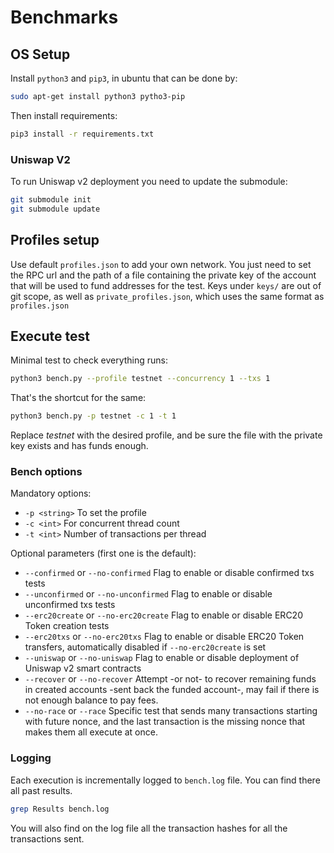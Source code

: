 # Benchmarks
## OS Setup
Install ```python3``` and ```pip3```, in ubuntu that can be done by:
```bash
sudo apt-get install python3 pytho3-pip
```

Then install requirements:
```bash
pip3 install -r requirements.txt
```

### Uniswap V2
To run Uniswap v2 deployment you need to update the submodule:
```bash
git submodule init
git submodule update
```

## Profiles setup
Use default ```profiles.json``` to add your own network.
You just need to set the RPC url and the path of a file containing the private key of the account that will be used to fund addresses for the test.
Keys under ```keys/``` are out of git scope, as well as ```private_profiles.json```, which uses the same format as ```profiles.json```

## Execute test
Minimal test to check everything runs:
 ```bash
 python3 bench.py --profile testnet --concurrency 1 --txs 1
  ```
  That's the shortcut for the same:
  ```bash
  python3 bench.py -p testnet -c 1 -t 1
  ```

  Replace *testnet* with the desired profile, and be sure the file with the private key exists and has funds enough.

  ### Bench options
  Mandatory options:
  - ```-p <string>``` To set the profile
  - ```-c <int>``` For concurrent thread count
  - ```-t <int>``` Number of transactions per thread
  
  Optional parameters (first one is the default):
- ```--confirmed``` or ```--no-confirmed``` Flag to enable or disable confirmed txs tests
- ```--unconfirmed``` or ```--no-unconfirmed``` Flag to enable or disable unconfirmed txs tests
- ```--erc20create``` or ```--no-erc20create``` Flag to enable or disable ERC20 Token creation tests
- ```--erc20txs``` or ```--no-erc20txs``` Flag to enable or disable ERC20 Token transfers, automatically disabled if ```--no-erc20create``` is set
- ```--uniswap``` or ```--no-uniswap``` Flag to enable or disable deployment of Uniswap v2 smart contracts
- ```--recover``` or ```--no-recover``` Attempt -or not- to recover remaining funds in created accounts -sent back the funded account-, may fail if there is not enough balance to pay fees.
- ```--no-race``` or ```--race``` Specific test that sends many transactions starting with future nonce, and the last transaction is the missing nonce that makes them all execute at once.

### Logging
Each execution is incrementally logged to ```bench.log``` file. You can find there all past results.
```bash
grep Results bench.log
```
You will also find on the log file all the transaction hashes for all the transactions sent.
